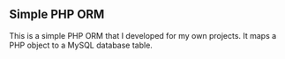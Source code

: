 ## Simple PHP ORM

This is a simple PHP ORM that I developed for my own projects. It maps a PHP object to a MySQL database table. 

